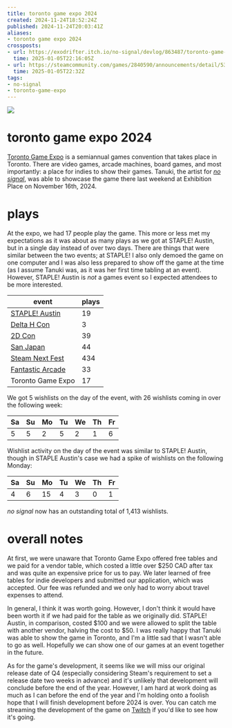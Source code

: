 ```yaml
---
title: toronto game expo 2024
created: 2024-11-24T18:52:24Z
published: 2024-11-24T20:03:41Z
aliases:
- toronto game expo 2024
crossposts:
- url: https://exodrifter.itch.io/no-signal/devlog/863487/toronto-game-expo-2024
  time: 2025-01-05T22:16:05Z
- url: https://steamcommunity.com/games/2840590/announcements/detail/530960814475051572
  time: 2025-01-05T22:32Z
tags:
- no-signal
- toronto-game-expo
---
```


![](20241124185224.png)

# toronto game expo 2024

[Toronto Game Expo](../notes/toronto-game-expo.md) is a semiannual games convention that takes place in Toronto. There are video games, arcade machines, board games, and most importantly: a place for indies to show their games. Tanuki, the artist for _[no signal](../press-kits/no-signal/index.md)_, was able to showcase the game there last weekend at Exhibition Place on November 16th, 2024.

# plays

At the expo, we had 17 people play the game. This more or less met my expectations as it was about as many plays as we got at STAPLE! Austin, but in a single day instead of over two days. There are things that were similar between the two events; at STAPLE! I also only demoed the game on one computer and I was also less prepared to show off the game at the time (as I assume Tanuki was, as it was her first time tabling at an event). However, STAPLE! Austin is _not_ a games event so I expected attendees to be more interested.

| event | plays |
|---|---|
| [STAPLE! Austin](20240415180849.md) | 19 |
| [Delta H Con](20240716080346.md) | 3 |
| [2D Con](20240919200017.md) | 39 |
| [San Japan](20240919203503.md) | 44 |
| [Steam Next Fest](20241021211115.md) | 434 |
| [Fantastic Arcade](20241106041719.md) | 33 |
| Toronto Game Expo | 17 |

We got 5 wishlists on the day of the event, with 26 wishlists coming in over the following week:

| Sa | Su | Mo | Tu | We | Th | Fr |
|----|----|----|----|----|----|----|
|  5 |  5 |  2 |  5 |  2 |  1 |  6 |

Wishlist activity on the day of the event was similar to STAPLE! Austin, though in STAPLE Austin's case we had a spike of wishlists on the following Monday:

| Sa | Su | Mo | Tu | We | Th | Fr |
|----|----|----|----|----|----|----|
|  4 |  6 | 15 |  4 |  3 |  0 |  1 |

_no signal_ now has an outstanding total of 1,413 wishlists.

# overall notes

At first, we were unaware that Toronto Game Expo offered free tables and we paid for a vendor table, which costed a little over \$250 CAD after tax and was quite an expensive price for us to pay. We later learned of free tables for indie developers and submitted our application, which was accepted. Our fee was refunded and we only had to worry about travel expenses to attend.

In general, I think it was worth going. However, I don't think it would have been worth it if we had paid for the table as we originally did. STAPLE! Austin, in comparison, costed \$100 and we were allowed to split the table with another vendor, halving the cost to \$50. I was really happy that Tanuki was able to show the game in Toronto, and I'm a little sad that I wasn't able to go as well. Hopefully we can show one of our games at an event together in the future.

As for the game's development, it seems like we will miss our original release date of Q4 (especially considering Steam's requirement to set a release date two weeks in advance) and it's unlikely that development will conclude before the end of the year. However, I am hard at work doing as much as I can before the end of the year and I'm holding onto a foolish hope that I will finish development before 2024 is over. You can catch me streaming the development of the game on [Twitch](https://www.twitch.tv/exodrifter_) if you'd like to see how it's going.
